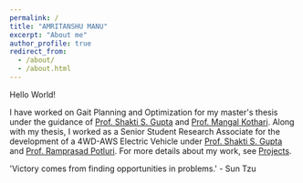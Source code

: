 ```yaml
---
permalink: /
title: "AMRITANSHU MANU"
excerpt: "About me"
author_profile: true
redirect_from:
  - /about/
  - /about.html
---
```


Hello World!


I have worked on Gait Planning and Optimization for my master's thesis under the guidance of [Prof. Shakti S. Gupta](http://home.iitk.ac.in/~ssgupta/) and [Prof. Mangal Kothari](https://www.iitk.ac.in/aero/mangal/). Along with my thesis, I worked as a Senior Student Research Associate for the development of a 4WD-AWS Electric Vehicle under [Prof. Shakti S. Gupta](http://home.iitk.ac.in/~ssgupta/) and [Prof. Ramprasad Potluri](http://home.iitk.ac.in/~potluri/). For more details about my work, see [Projects](https://praditya.github.io/projects/).

'Victory comes from finding opportunities in problems.' - Sun Tzu




